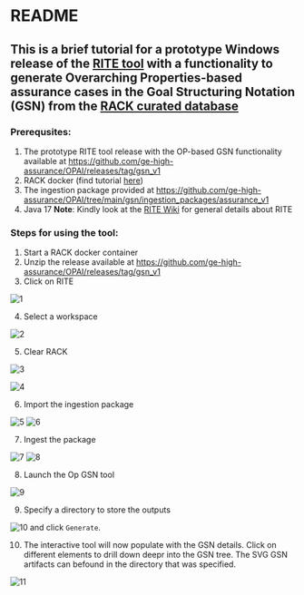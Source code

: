 # README

## This is a brief tutorial for a prototype Windows release of the [RITE tool](https://github.com/ge-high-assurance/RITE) with a functionality to generate Overarching Properties-based assurance cases in the Goal Structuring Notation (GSN) from the [RACK curated database](https://github.com/ge-high-assurance/RACK)


### Prerequsites:
1. The prototype RITE tool release with the OP-based GSN functionality available at https://github.com/ge-high-assurance/OPAI/releases/tag/gsn_v1
2. RACK docker (find tutorial [here](https://github.com/ge-high-assurance/RACK/wiki/02-Run-a-RACK-Box-container))
3. The ingestion package provided at https://github.com/ge-high-assurance/OPAI/tree/main/gsn/ingestion_packages/assurance_v1
4. Java 17
**Note**: Kindly look at the [RITE Wiki](https://github.com/ge-high-assurance/RITE/wiki) for general details about RITE


### Steps for using the tool:
1. Start a RACK docker container
2. Unzip the release available at https://github.com/ge-high-assurance/OPAI/releases/tag/gsn_v1
3. Click on RITE

 ![1](https://github.com/ge-high-assurance/OPAI/assets/66636651/9baf2fe5-e932-4697-9e80-969b4f82bdd6)

4. Select a workspace 

![2](https://github.com/ge-high-assurance/OPAI/assets/66636651/6f2ead65-a9df-4a09-b36c-698db4170f5f)

5. Clear RACK 

![3](https://github.com/ge-high-assurance/OPAI/assets/66636651/7786bfd5-7beb-4927-9af2-521ab8964a8f) 

![4](https://github.com/ge-high-assurance/OPAI/assets/66636651/6fabb92e-5515-479e-bbe9-ec8a6a01edd7)

6. Import the ingestion package 

![5](https://github.com/ge-high-assurance/OPAI/assets/66636651/a914661d-174d-40ae-a01c-80d38ef40c5c) ![6](https://github.com/ge-high-assurance/OPAI/assets/66636651/37edb481-4caa-4351-a243-e8d514950014)

7. Ingest the package 

![7](https://github.com/ge-high-assurance/OPAI/assets/66636651/b45c487e-11fe-43db-be17-9f5180e77d12) ![8](https://github.com/ge-high-assurance/OPAI/assets/66636651/006b66ad-743a-4d4b-84fd-cca7418b11df)

8. Launch the Op GSN tool 

![9](https://github.com/ge-high-assurance/OPAI/assets/66636651/954ee4b3-8770-4168-90ab-6828fbbc61a0)

9. Specify a directory to store the outputs 

![10](https://github.com/ge-high-assurance/OPAI/assets/66636651/04e43aa9-92dd-458e-b983-5c9c868be592) 
and click `Generate`.

10. The interactive tool will now populate with the GSN details. Click on different elements to drill down deepr into the GSN tree. The SVG GSN artifacts can befound in the directory that was specified. 

![11](https://github.com/ge-high-assurance/OPAI/assets/66636651/2df6b349-5a14-47bb-874f-ff3a477f8df8)











